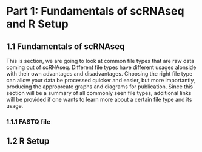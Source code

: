 # Part 1: Fundamentals of scRNAseq and R Setup
## 1.1 Fundamentals of scRNAseq
This is section, we are going to look at common file types that are raw data coming out of scRNAseq. Different file types have different usages alonside with their own  advantages and disadvantages. Choosing the right file type can allow your data be processed quicker and easier, but more importantly, producing the appropreate graphs and diagrams for publication. Since this section will be a summary of all commonly seen file types, additional links will be provided if one wants to learn more about a certain file type and its usage. 

### 1.1.1 FASTQ file


## 1.2 R Setup
